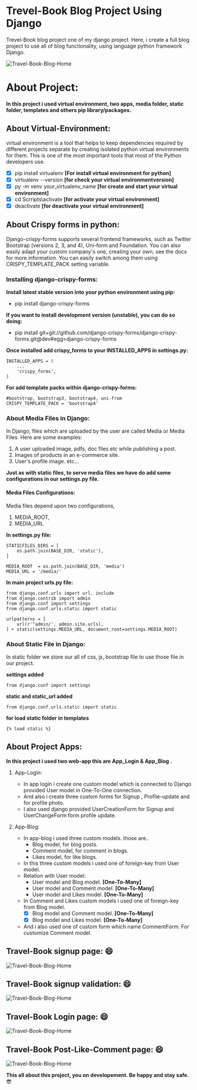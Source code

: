 # Trevel-Book Blog Project Using Django
 Trevel-Book blog project one of my django project. Here, i create a full blog project to use all of blog functionality, using language python framework Django.

![Travel-Book-Blog-Home](https://github.com/NowshadRuhan/Travel-Book-Blog-Project-Using-Django/blob/master/blog_home.png?raw=true) 

# About Project:
**In this project i used virtual environment, two apps, media folder, static folder, templates and others pip library/packages.**

## About Virtual-Environment:
virtual environment is a tool that helps to keep dependencies required by different projects separate by creating isolated python virtual environments for them. This is one of the most important tools that most of the Python developers use.

- [x] pip install virtualenv **[For install virtual environment for python]**
- [x] virtualenv --version **[for check your virtual environmentversion]**
- [x] py -m venv your_virtualenv_name  **[for create and start your virtual environment]**
- [x] cd Scrripts\activate **[for activate your virtual environment]**
- [x] deactivate **[for deactivate your virtual environment]**

## About Crispy forms in python:
Django-crispy-forms supports several frontend frameworks, such as Twitter Bootstrap (versions 2, 3, and 4), Uni-form and Foundation. You can also easily adapt your custom company's one, creating your own, see the docs for more information. You can easily switch among them using CRISPY_TEMPLATE_PACK setting variable.

### Installing django-crispy-forms:

**Install latest stable version into your python environment using pip:**
- pip install django-crispy-forms

**If you want to install development version (unstable), you can do so doing:**
- pip install git+git://github.com/django-crispy-forms/django-crispy-forms.git@dev#egg=django-crispy-forms

**Once installed add crispy_forms to your INSTALLED_APPS in settings.py:**
```
INSTALLED_APPS = (
    ...
    'crispy_forms',
)
```
**For add template packs within django-crispy-forms:**
```
#bootstrap, bootstrap3, bootstrap4, uni-from
CRISPY_TEMPLATE_PACK = 'bootstrap4'
```

### About Media Files in Django:
In Django, files which are uploaded by the user are called Media or Media Files. Here are some examples:
1. A user uploaded image, pdfs, doc files etc while publishing a post.
2. Images of products in an e-commerce site.
3. User's profile image. etc...

**Just as with static files, to serve media files we have do add some configurations in our settings.py file.**

#### Media Files Configurations:
Media files depend upon two configurations,
1. MEDIA_ROOT,
2. MEDIA_URL

**In settings.py file:**
```
STATICFILES_DIRS = [
    os.path.join(BASE_DIR, 'static'),
]

MEDIA_ROOT  = os.path.join(BASE_DIR, 'media')
MEDIA_URL = '/media/'
```
**In main project urls.py file:**
```
from django.conf.urls import url, include
from django.contrib import admin
from django.conf import settings
from django.conf.urls.static import static

urlpatterns = [
    url(r'^admin/', admin.site.urls),
] + static(settings.MEDIA_URL, document_root=settings.MEDIA_ROOT)
```

### About Static File in Django:
In static folder we store our all of css, js, bootstrap file to use those file in our project.

**settings added**
```
from django.conf import settings
```
**static and static_url added**
```
from django.conf.urls.static import static
```
**for load static folder in templates**
```
{% load static %}
```

## About Project Apps: 
**In this project i used two web-app this are App_Login & App_Blog .**

1. App-Login:
   - In app login i create one custom model which is connected to Django provided User model in One-To-One connection.
   - And also i create three custom forms for Signup , Profile-update and for profile photo.
   - I also used django provided UserCreationForm for Signup and UserChangeForm form profile update.

2. App-Blog:
   - In app-blog i used three custom models. those are..
     - Blog model, for blog posts.
     - Comment model, for comment in blogs.
     - Likes model, for like blogs.
   - In this three custom models i used one of foreign-key from User model.
   - Relation with User model:
     - User model and Blog model. **[One-To-Many]**
     - User model and Comment model. **[One-To-Many]**
     - User model and Likes model. **[One-To-Many]**
   - In Comment and Likes custom models i used one of foreign-key from Blog model.
      - [x]  Blog model and Comment model. **[One-To-Many]**
      - [x]  Blog model and Likes model. **[One-To-Many]**
   - And i also used one of custom form which name CommentForm. For customize Comment model.

## Travel-Book signup page:  :smile:
![Travel-Book-Blog-Home](https://github.com/NowshadRuhan/Travel-Book-Blog-Project-Using-Django/blob/master/blog_signup.png?raw=true)  

## Travel-Book signup validation:  :smile:
![Travel-Book-Blog-Home](https://github.com/NowshadRuhan/Travel-Book-Blog-Project-Using-Django/blob/master/sign_up_validation.png?raw=true)  

## Travel-Book Login page:  :smile:
![Travel-Book-Blog-Home](https://github.com/NowshadRuhan/Travel-Book-Blog-Project-Using-Django/blob/master/blog_login.png?raw=true)

## Travel-Book Post-Like-Comment page: :smile:
![Travel-Book-Blog-Home](https://github.com/NowshadRuhan/Travel-Book-Blog-Project-Using-Django/blob/master/blog_like_comment.png?raw=true)  

**This all about this project, you on developement. Be happy and stay safe.** :sunglasses:
